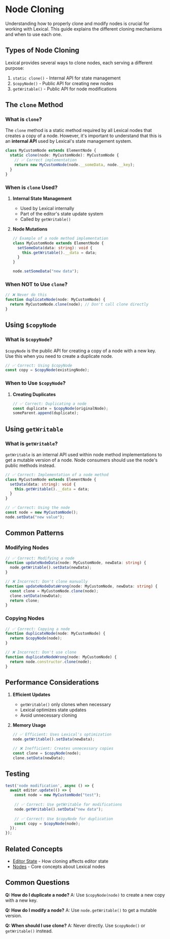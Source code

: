 # Node Cloning

Understanding how to properly clone and modify nodes is crucial for working with Lexical. This guide explains the different cloning mechanisms and when to use each one.

## Types of Node Cloning

Lexical provides several ways to clone nodes, each serving a different purpose:

1. `static clone()` - Internal API for state management
2. `$copyNode()` - Public API for creating new nodes
3. `getWritable()` - Public API for node modifications

## The `clone` Method

### What is `clone`?

The `clone` method is a static method required by all Lexical nodes that creates a copy of a node. However, it's important to understand that this is an **internal API** used by Lexical's state management system.

```typescript
class MyCustomNode extends ElementNode {
  static clone(node: MyCustomNode): MyCustomNode {
    // ✅ Correct implementation
    return new MyCustomNode(node.__someData, node.__key);
  }
}
```

### When is `clone` Used?

1. **Internal State Management**
   - Used by Lexical internally
   - Part of the editor's state update system
   - Called by `getWritable()`

2. **Node Mutations**
   ```typescript
   // Example of a node method implementation
   class MyCustomNode extends ElementNode {
     setSomeData(data: string): void {
       this.getWritable().__data = data;
     }
   }

   node.setSomeData("new data");
   ```

### When NOT to Use `clone`?

```typescript
// ❌ Never do this
function duplicateNode(node: MyCustomNode) {
  return MyCustomNode.clone(node); // Don't call clone directly
}
```

## Using `$copyNode`

### What is `$copyNode`?

`$copyNode` is the public API for creating a copy of a node with a new key. Use this when you need to create a duplicate node.

```typescript
// ✅ Correct: Using $copyNode
const copy = $copyNode(existingNode);
```

### When to Use `$copyNode`?

1. **Creating Duplicates**
   ```typescript
   // ✅ Correct: Duplicating a node
   const duplicate = $copyNode(originalNode);
   someParent.append(duplicate);
   ```

## Using `getWritable`

### What is `getWritable`?

`getWritable` is an internal API used within node method implementations to get a mutable version of a node. Node consumers should use the node's public methods instead.

```typescript
// ✅ Correct: Implementation of a node method
class MyCustomNode extends ElementNode {
  setData(data: string): void {
    this.getWritable().__data = data;
  }
}

// ✅ Correct: Using the node
const node = new MyCustomNode();
node.setData("new value");
```

## Common Patterns

### Modifying Nodes

```typescript
// ✅ Correct: Modifying a node
function updateNodeData(node: MyCustomNode, newData: string) {
  node.getWritable().setData(newData);
}

// ❌ Incorrect: Don't clone manually
function updateNodeDataWrong(node: MyCustomNode, newData: string) {
  const clone = MyCustomNode.clone(node);
  clone.setData(newData);
  return clone;
}
```

### Copying Nodes

```typescript
// ✅ Correct: Copying a node
function duplicateNode(node: MyCustomNode) {
  return $copyNode(node);
}

// ❌ Incorrect: Don't use clone
function duplicateNodeWrong(node: MyCustomNode) {
  return node.constructor.clone(node);
}
```

## Performance Considerations

1. **Efficient Updates**
   - `getWritable()` only clones when necessary
   - Lexical optimizes state updates
   - Avoid unnecessary cloning

2. **Memory Usage**
   ```typescript
   // ✅ Efficient: Uses Lexical's optimization
   node.getWritable().setData(newData);

   // ❌ Inefficient: Creates unnecessary copies
   const clone = $copyNode(node);
   clone.setData(newData);
   ```

## Testing

```typescript
test('node modification', async () => {
  await editor.update(() => {
    const node = new MyCustomNode("test");
    
    // ✅ Correct: Use getWritable for modifications
    node.getWritable().setData("new data");
    
    // ✅ Correct: Use $copyNode for duplication
    const copy = $copyNode(node);
  });
});
```

## Related Concepts

- [Editor State](editor-state.md) - How cloning affects editor state
- [Nodes](nodes.md) - Core concepts about Lexical nodes

## Common Questions

**Q: How do I duplicate a node?**
A: Use `$copyNode(node)` to create a new copy with a new key.

**Q: How do I modify a node?**
A: Use `node.getWritable()` to get a mutable version.

**Q: When should I use clone?**
A: Never directly. Use `$copyNode()` or `getWritable()` instead. 